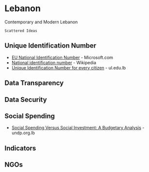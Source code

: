 # Lebanon
Contemporary and Modern Lebanon

```
Scattered Ideas
```

## Unique Identification Number
* [EU National Identification Number](https://docs.microsoft.com/en-us/microsoft-365/compliance/eu-national-identification-number?view=o365-worldwide) - Microsoft.com
* [National identification number](https://en.wikipedia.org/wiki/National_identification_number) - Wikipedia
* [Unique Identification Number for every citizen](http://www.legallaw.ul.edu.lb/Law.aspx?lawId=233448) - ul.edu.lb

## Data Transparency


## Data Security


## Social Spending
* [Social Spending Versus Social Investment: A Budgetary Analysis](http://www.undp.org.lb/communication/publications/linking/Session3.pdf) - undp.org.lb


## Indicators


## NGOs
